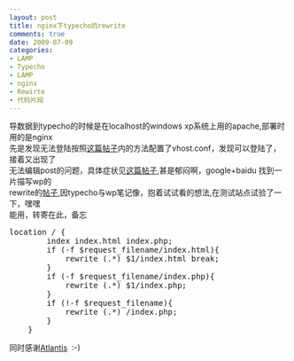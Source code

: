 ```yaml
---
layout: post
title: nginx下typecho的rewrite
comments: true
date: 2009-07-09
categories:
- LAMP
- Typecho
- LAMP
- nginx
- Rewirte
- 代码片段
---
```


<p>导数据到typecho的时候是在localhost的windows xp系统上用的apache,部署时用的是nginx<br />先是发现无法登陆按照<a href="http://forum.typecho.org/viewtopic.php?f=4&amp;t=238&amp;p=852&amp;hilit=nginx#p852" target="_blank">这篇帖子</a>内的方法配置了vhost.conf，发现可以登陆了，接着又出现了<br />无法编辑post的问题，具体症状见<a href="http://forum.typecho.org/viewtopic.php?f=4&amp;t=270" target="_blank">这篇帖子</a>,甚是郁闷啊，google+baidu 找到一片描写wp的<br />rewrite的<a href="http://hi.baidu.com/3322/blog/item/95d254e7594a012bb93820bb.html" target="_blank">帖子</a>,因typecho与wp笔记像，抱着试试看的想法,在测试站点试验了一下，嘿嘿<br />能用，转寄在此，备忘</p>
<p><!--more--></p>
<pre>
location / {
        index index.html index.php;
        if (-f $request_filename/index.html){
            rewrite (.*) $1/index.html break;
        }
        if (-f $request_filename/index.php){
            rewrite (.*) $1/index.php;
        }
        if (!-f $request_filename){
            rewrite (.*) /index.php;
        }
    }
</pre>
<p>同时感谢<a class="titlink" title="Atrhis的空间 http://hi.baidu.com/3322" href="http://huobazi.aspxboy.com/3322">Atlantis</a>  :-)</p>				
